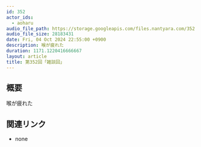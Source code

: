 ```yaml
---
id: 352
actor_ids:
  - aoharu
audio_file_path: https://storage.googleapis.com/files.nantyara.com/352.mp3
audio_file_size: 28183431
date: Fri, 04 Oct 2024 22:55:00 +0900
description: 喉が疲れた
duration: 1171.1220416666667
layout: article
title: 第352回「雑談回」
---
```

## 概要

喉が疲れた

## 関連リンク

* none
